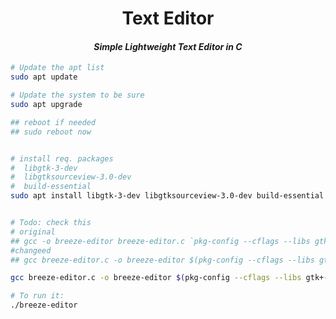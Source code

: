 <div align="center">
  <h1>Text Editor</h1>
  <h4><i>Simple Lightweight Text Editor in C</i></h4>
</div>




```sh
# Update the apt list
sudo apt update

# Update the system to be sure
sudo apt upgrade

## reboot if needed
## sudo reboot now


# install req. packages
#  libgtk-3-dev
#  libgtksourceview-3.0-dev
#  build-essential
sudo apt install libgtk-3-dev libgtksourceview-3.0-dev build-essential


# Todo: check this
# original
## gcc -o breeze-editor breeze-editor.c `pkg-config --cflags --libs gtk+-3.0 gtksourceview-3.0`
#changeed
## gcc breeze-editor.c -o breeze-editor $(pkg-config --cflags --libs gtk+-3.0 gtksourceview-3.0)

gcc breeze-editor.c -o breeze-editor $(pkg-config --cflags --libs gtk+-3.0 gtksourceview-3.0)

# To run it:
./breeze-editor
```
